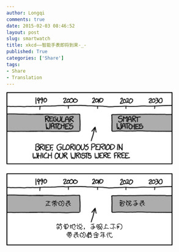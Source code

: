 ```yaml
---
author: Longqi
comments: true
date: 2015-02-03 08:46:52
layout: post
slug: smartwatch
title: xkcd——智能手表即将到来-_-
published: True
categories: ['Share']
tags:
- Share
- Translation
---
```

![DataScientist](/public/images/1420.png)